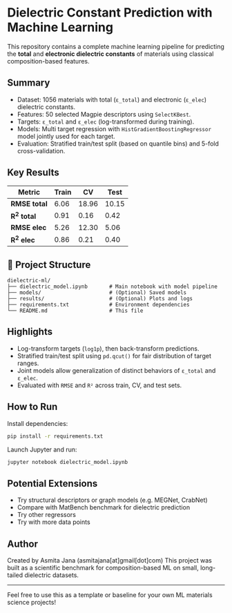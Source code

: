 # Dielectric Constant Prediction with Machine Learning

This repository contains a complete machine learning pipeline for predicting the **total** and **electronic dielectric constants** of materials using classical composition-based features.

## Summary

- Dataset: 1056 materials with total (`ε_total`) and electronic (`ε_elec`) dielectric constants.
- Features: 50 selected Magpie descriptors using `SelectKBest`.
- Targets: `ε_total` and `ε_elec` (log-transformed during training).
- Models: Multi target regression with `HistGradientBoostingRegressor` model jointly used for each target.
- Evaluation: Stratified train/test split (based on quantile bins) and 5-fold cross-validation.

## Key Results

|     Metric     |  Train  |    CV   |   Test  |
|----------------|---------|---------|---------|
| **RMSE total** |  6.06   |  18.96  |  10.15  |
| **R$^2$ total**|  0.91   |   0.16  |   0.42  |
| **RMSE elec**  |  5.26   |  12.30  |   5.06  |
| **R$^2$ elec** |  0.86   |   0.21  |   0.40  |

## 📁 Project Structure

```
dielectric-ml/
├── dielectric_model.ipynb       # Main notebook with model pipeline
├── models/                      # (Optional) Saved models
├── results/                     # (Optional) Plots and logs
├── requirements.txt             # Environment dependencies
└── README.md                    # This file
```

## Highlights

- Log-transform targets (`log1p`), then back-transform predictions.
- Stratified train/test split using `pd.qcut()` for fair distribution of target ranges.
- Joint models allow generalization of distinct behaviors of `ε_total` and `ε_elec`.
- Evaluated with `RMSE` and `R²` across train, CV, and test sets.

## How to Run

Install dependencies:

```bash
pip install -r requirements.txt
```

Launch Jupyter and run:

```bash
jupyter notebook dielectric_model.ipynb
```

## Potential Extensions

- Try structural descriptors or graph models (e.g. MEGNet, CrabNet)
- Compare with MatBench benchmark for dielectric prediction
- Try other regressors 
- Try with more data points

## Author

Created by Asmita Jana (asmitajana[at]gmail[dot]com)
This project was built as a scientific benchmark for composition-based ML on small, long-tailed dielectric datasets.

---

Feel free to use this as a template or baseline for your own ML materials science projects!
